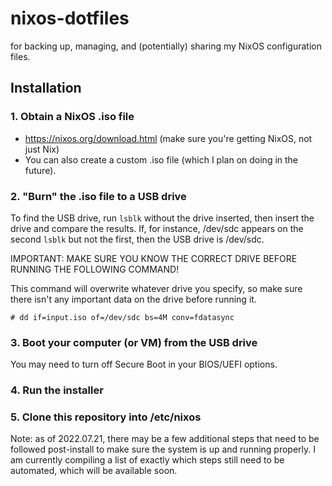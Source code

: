 # nixos-dotfiles
for backing up, managing, and (potentially) sharing my NixOS configuration files.

<h2>Installation</h2>
<h3>1. Obtain a NixOS .iso file</h3>

- https://nixos.org/download.html (make sure you're getting NixOS, not just Nix)
- You can also create a custom .iso file (which I plan on doing in the future).

<h3>2. "Burn" the .iso file to a USB drive</h3>

To find the USB drive, run `lsblk` without the drive inserted, then insert the drive
and compare the results. If, for instance, /dev/sdc appears on the second `lsblk`
but not the first, then the USB drive is /dev/sdc.

IMPORTANT: MAKE SURE YOU KNOW THE CORRECT DRIVE BEFORE RUNNING THE FOLLOWING COMMAND!

This command will overwrite whatever drive you specify, so make sure there isn't any
important data on the drive before running it.

```
# dd if=input.iso of=/dev/sdc bs=4M conv=fdatasync
```

<h3>3. Boot your computer (or VM) from the USB drive</h3>

You may need to turn off Secure Boot in your BIOS/UEFI options.

<h3>4. Run the installer</h3>

<h3>5. Clone this repository into /etc/nixos</h3>

Note: as of 2022.07.21, there may be a few additional steps that need to be followed
post-install to make sure the system is up and running properly. I am currently
compiling a list of exactly which steps still need to be automated, which will be
available soon.
